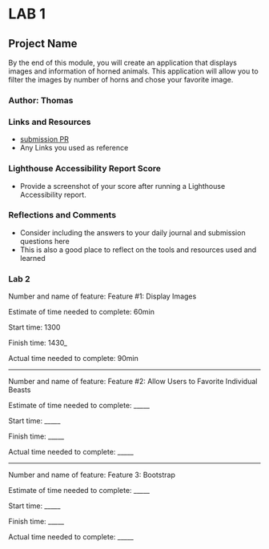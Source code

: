 # LAB 1

## Project Name

By the end of this module, you will create an application that displays images and information of horned animals. This application will allow you to filter the images by number of horns and chose your favorite image.

### Author: Thomas

### Links and Resources

* [submission PR](http://xyz.com)
* Any Links you used as reference

### Lighthouse Accessibility Report Score

* Provide a screenshot of your score after running a Lighthouse Accessibility report.

### Reflections and Comments

* Consider including the answers to your daily journal and submission questions here
* This is also a good place to reflect on the tools and resources used and learned



### Lab 2

Number and name of feature: Feature #1: Display Images

Estimate of time needed to complete: 60min

Start time: 1300

Finish time: 1430_

Actual time needed to complete: 90min

---------------------

Number and name of feature: Feature #2: Allow Users to Favorite Individual Beasts

Estimate of time needed to complete: _____

Start time: _____

Finish time: _____

Actual time needed to complete: _____

---------------------

Number and name of feature: Feature 3: Bootstrap

Estimate of time needed to complete: _____

Start time: _____

Finish time: _____

Actual time needed to complete: _____

